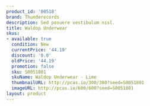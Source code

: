 ```yaml
---
product_id: '00518'
brand: Thunderecords
description: Sed posuere vestibulum nisl.
title: Waldop Underwear
skus:
- available: true
  condition: New
  currentPrice: '44.19'
  discount: '0.0'
  oldPrice: '44.19'
  promotion: false
  sku: S0051801
  skuName: Waldop Underwear - Lime
  thumbnailURL: http://pcas.io/300/300?seed=S0051801
  imageURL: http://pcas.io/600/600?seed=S0051801
layout: product
---
```


